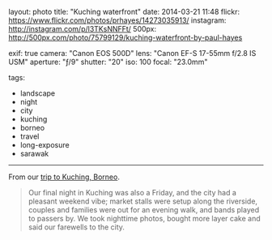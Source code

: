 layout: photo
title: "Kuching waterfront"
date: 2014-03-21 11:48
flickr: https://www.flickr.com/photos/prhayes/14273035913/
instagram: http://instagram.com/p/l3TKsNNFFt/
500px: http://500px.com/photo/75799129/kuching-waterfront-by-paul-hayes

exif: true
camera: "Canon EOS 500D"
lens: "Canon EF-S 17-55mm f/2.8 IS USM"
aperture: "ƒ/9"
shutter: "20"
iso: 100
focal: "23.0mm"

tags:
  - landscape
  - night
  - city
  - kuching
  - borneo
  - travel
  - long-exposure
  - sarawak
---

From our [trip to Kuching, Borneo](http://www.sam-and-paul.com/2014/05/kuching-borneo/).

> Our final night in Kuching was also a Friday, and the city had a pleasant weekend vibe; market stalls were setup along the riverside, couples and families were out for an evening walk, and bands played to passers by. We took nighttime photos, bought more layer cake and said our farewells to the city.
